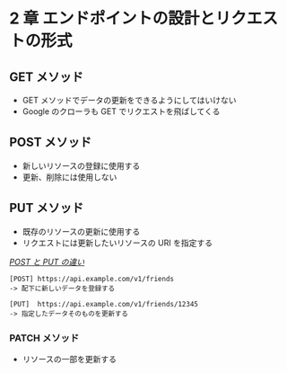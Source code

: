 # 2 章 エンドポイントの設計とリクエストの形式

## GET メソッド

- GET メソッドでデータの更新をできるようにしてはいけない
- Google のクローラも GET でリクエストを飛ばしてくる

## POST メソッド

- 新しいリソースの登録に使用する
- 更新、削除には使用しない

## PUT メソッド

- 既存のリソースの更新に使用する
- リクエストには更新したいリソースの URI を指定する

<u>_POST と PUT の違い_</u>

```text
[POST] https://api.example.com/v1/friends
-> 配下に新しいデータを登録する

[PUT]  https://api.example.com/v1/friends/12345
-> 指定したデータそのものを更新する
```

### PATCH メソッド

- リソースの一部を更新する
